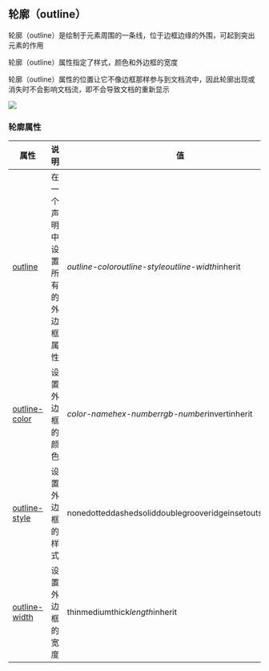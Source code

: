 ## 轮廓（outline）

轮廓（outline）是绘制于元素周围的一条线，位于边框边缘的外围，可起到突出元素的作用

轮廓（outline）属性指定了样式，颜色和外边框的宽度

轮廓（outline）属性的位置让它不像边框那样参与到文档流中，因此轮廓出现或消失时不会影响文档流，即不会导致文档的重新显示

![](https://www.w3cschool.cn/statics/images/course/box_outline.gif)

### 轮廓属性

| 属性                                                         | 说明                             | 值                                                       | CSS  |
| ------------------------------------------------------------ | -------------------------------- | -------------------------------------------------------- | ---- |
| [outline](https://www.w3cschool.cn/cssref/pr-outline.html)   | 在一个声明中设置所有的外边框属性 | *outline-coloroutline-styleoutline-width*inherit         | 2    |
| [outline-color](https://www.w3cschool.cn/cssref/pr-outline-color.html) | 设置外边框的颜色                 | *color-namehex-numberrgb-number*invertinherit            | 2    |
| [outline-style](https://www.w3cschool.cn/cssref/pr-outline-style.html) | 设置外边框的样式                 | nonedotteddashedsoliddoublegrooveridgeinsetoutsetinherit | 2    |
| [outline-width](https://www.w3cschool.cn/cssref/pr-outline-width.html) | 设置外边框的宽度                 | thinmediumthick*length*inherit                           |      |
